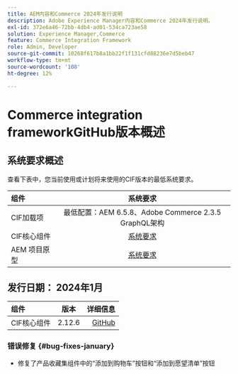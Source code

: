 ```yaml
---
title: AEM内容和Commerce 2024年发行说明
description: Adobe Experience Manager内容和Commerce 2024年发行说明。
exl-id: 372e6a46-72bb-4db4-ad01-534ca723ae58
solution: Experience Manager,Commerce
feature: Commerce Integration Framework
role: Admin, Developer
source-git-commit: 10268f617b8a1bb22f1f131cfd88236e7d5beb47
workflow-type: tm+mt
source-wordcount: '108'
ht-degree: 12%

---
```


# Commerce integration frameworkGitHub版本概述

## 系统要求概述

查看下表中，您当前使用或计划将来使用的CIF版本的最低系统要求。

| 组件 | 系统要求 |
|:-------|:-----------------------------------------------------------------------------------------------:|
| CIF加载项 | 最低配置：AEM 6.5.8、Adobe Commerce 2.3.5 GraphQL架构 |
| CIF核心组件 | [系统要求](https://github.com/adobe/aem-core-cif-components/blob/master/VERSIONS.md) |
| AEM 项目原型 | [系统要求](https://github.com/adobe/aem-project-archetype/blob/master/VERSIONS.md) |

## 发行日期： 2024年1月

| 组件 | 版本 | 详细信息 |
|:-------|:-------:|-----------------------------------------------------------------------------------------------------------:|
| CIF核心组件 | 2.12.6 | [GitHub](https://github.com/adobe/aem-core-cif-components/releases/tag/core-cif-components-reactor-2.12.6) |

### 错误修复 {#bug-fixes-january}

* 修复了产品收藏集组件中的“添加到购物车”按钮和“添加到愿望清单”按钮
